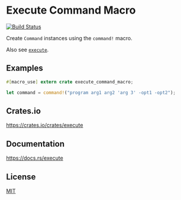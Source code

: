 Execute Command Macro
====================

[![Build Status](https://travis-ci.org/magiclen/execute.svg?branch=master)](https://travis-ci.org/magiclen/execute)

Create `Command` instances using the `command!` macro.

Also see [`execute`](https://crates.io/crates/execute).

## Examples

```rust
#[macro_use] extern crate execute_command_macro;

let command = command!("program arg1 arg2 'arg 3' -opt1 -opt2");
```

## Crates.io

https://crates.io/crates/execute

## Documentation

https://docs.rs/execute

## License

[MIT](LICENSE)
